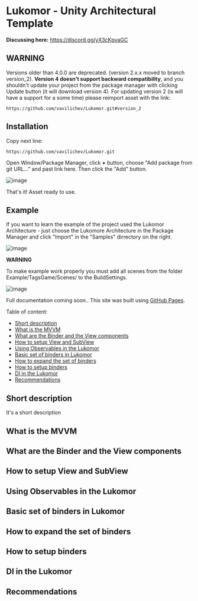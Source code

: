 # Lukomor - Unity Architectural Template

**Discussing here:**
https://discord.gg/yX3cKpvaGC

## WARNING
Versions older than 4.0.0 are deprecated. (version 2.x.x moved to branch version_2). **Version 4 doesn't support backward compatibility**, and you shouldn't update your project from the package manager with clicking Update button (it will download version 4). For updating version 2 (is will have a support for a some time) please reimport asset with the link:

```
https://github.com/vavilichev/Lukomor.git#version_2
```

## Installation

Copy next line:

```
https://github.com/vavilichev/Lukomor.git
```

Open Window/Package Manager, click **+** button, choose "Add package from git URL..." and past link here. Then click the "Add" button.

![image](https://user-images.githubusercontent.com/22970240/166225114-30e8cb9d-0b20-44cd-9e7d-d2e13cabd40e.png)

That's it! Asset ready to use.

## Example

If you want to learn the example of the project used the Lukomor Architecture - just choose the Lukomore Architecture in the Package Manager and click "Import" in the "Samples" dirrectory on the right.

![image](https://user-images.githubusercontent.com/22970240/166225335-f83cbda1-193c-44cd-8518-0a721a3a436c.png)

**WARNING**

To make example work properly you must add all scenes from the folder Example/TagsGame/Scenes/ to the BuildSettings.

![image](https://user-images.githubusercontent.com/22970240/208266469-2f999603-a067-4cbd-a4eb-cc3e590d2ae7.png)

Full documentation coming soon..
This site was built using [GitHub Pages](https://pages.github.com/).

Table of content:
- [Short description](https://github.com/vavilichev/Lukomor/tree/dev?tab=readme-ov-file#short-description)
- [What is the MVVM](https://github.com/vavilichev/Lukomor/tree/dev?tab=readme-ov-file#what-the-mvvm)
- [What are the Binder and the View components](https://github.com/vavilichev/Lukomor/tree/dev?tab=readme-ov-file#what-the-mvvm)
- [How to setup View and SubView](https://github.com/vavilichev/Lukomor/tree/dev?tab=readme-ov-file#what-the-mvvm)
- [Using Observables in the Lukomor](https://github.com/vavilichev/Lukomor/tree/dev?tab=readme-ov-file#what-the-mvvm)
- [Basic set of binders in Lukomor](https://github.com/vavilichev/Lukomor/tree/dev?tab=readme-ov-file#what-the-mvvm)
- [How to expand the set of binders](https://github.com/vavilichev/Lukomor/tree/dev?tab=readme-ov-file#what-the-mvvm)
- [How to setup binders](https://github.com/vavilichev/Lukomor/tree/dev?tab=readme-ov-file#what-the-mvvm)
- [DI in the Lukomor](https://github.com/vavilichev/Lukomor/tree/dev?tab=readme-ov-file#what-the-mvvm)
- [Recommendations](https://github.com/vavilichev/Lukomor/tree/dev?tab=readme-ov-file#what-the-mvvm)


## Short description

It's a short description

## What is the MVVM

## What are the Binder and the View components

## How to setup View and SubView

## Using Observables in the Lukomor

## Basic set of binders in Lukomor

## How to expand the set of binders

## How to setup binders

## DI in the Lukomor

## Recommendations

